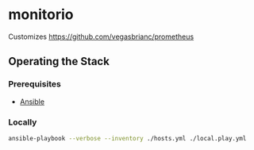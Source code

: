 # monitorio

Customizes https://github.com/vegasbrianc/prometheus


## Operating the Stack

### Prerequisites

* [Ansible](https://docs.ansible.com/ansible/latest/installation_guide/intro_installation.html)

### Locally

```bash
ansible-playbook --verbose --inventory ./hosts.yml ./local.play.yml
```
